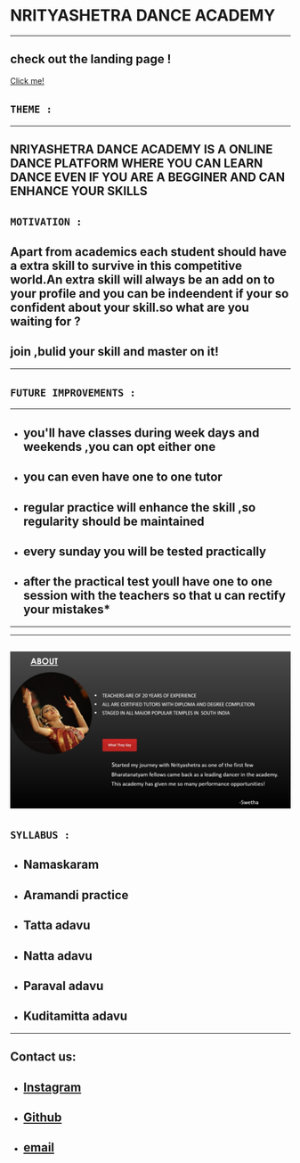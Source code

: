 # **NRITYASHETRA DANCE ACADEMY**
---
check out the landing page !
---
[Click me!](https://raw.githubusercontent.com/moulika183/Cognizance/master/task3/TASK%203%20moulika%20sai.png)
## **`THEME :`**
---
**NRIYASHETRA DANCE ACADEMY IS A ONLINE DANCE PLATFORM WHERE YOU CAN LEARN DANCE EVEN IF YOU ARE A BEGGINER AND CAN ENHANCE YOUR SKILLS**
---
## **`MOTIVATION :`**
Apart from academics each student should have a extra skill to survive in this competitive world.An extra skill will always be an add on to your profile and you can be indeendent if your so confident about your skill.so what are you waiting for ? 
---
join ,bulid your skill and master on it!
---
---
## **`FUTURE IMPROVEMENTS :`**
---
- ## you'll have classes during week days and weekends ,you can opt either one
- ## you can even have one to one tutor
- ## regular practice will enhance the skill ,so regularity should be maintained
- ## every sunday you will be tested practically
- ## after the practical test youll have one to one session with the teachers so that u can rectify your mistakes*
---
---
![alt text](https://raw.githubusercontent.com/moulika183/Cognizance/master/task3/landing%20page.jpg)
---
## **`SYLLABUS :`**
- ## Namaskaram
- ## Aramandi practice
- ## Tatta adavu
- ## Natta adavu
- ## Paraval adavu
- ## Kuditamitta adavu
---
## Contact us:
- ## [Instagram](https://www.google.com/url?sa=t&source=web&rct=j&url=https://www.instagram.com/moulika_sai_/&ved=2ahUKEwiKk7qF66f2AhWoTWwGHZE5Ad0Qjjh6BAgGEAE&usg=AOvVaw342VTMXEpSboeed4CmL_xy)
- ## [Github](https://github.com/moulika183/Cognizance.git)
- ## [email](mouliksai183@gmail.com)



